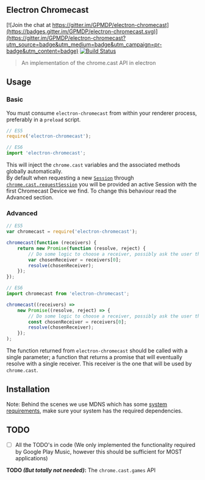 Electron Chromecast
------------------

[![Join the chat at https://gitter.im/GPMDP/electron-chromecast](https://badges.gitter.im/GPMDP/electron-chromecast.svg)](https://gitter.im/GPMDP/electron-chromecast?utm_source=badge&utm_medium=badge&utm_campaign=pr-badge&utm_content=badge)
[![Build Status](https://travis-ci.org/GPMDP/electron-chromecast.svg?branch=master)](https://travis-ci.org/GPMDP/electron-chromecast)

> An implementation of the chrome.cast API in electron

## Usage

### Basic

You must consume `electron-chromecast` from within your renderer process, preferably in a `preload` script.

```js
// ES5
require('electron-chromecast');

// ES6
import 'electron-chromecast';
```

This will inject the `chrome.cast` variables and the associated methods globally automatically.  
By default when requesting a new [`Session`](https://developers.google.com/cast/docs/reference/chrome/chrome.cast.Session) through [`chrome.cast.requestSession`](https://developers.google.com/cast/docs/reference/chrome/chrome.cast#.requestSession) you will be provided an active Session with the first Chromecast Device we find.  To change this behaviour read the Advanced section.


### Advanced

```js
// ES5
var chromecast = require('electron-chromecast');

chromecast(function (receivers) {
    return new Promise(function (resolve, reject) {
        // Do some logic to choose a receiver, possibly ask the user through a UI
        var chosenReceiver = receivers[0];
        resolve(chosenReceiver);
    });
});

// ES6
import chromecast from 'electron-chromecast';

chromecast((receivers) =>
    new Promise((resolve, reject) => {
        // Do some logic to choose a receiver, possibly ask the user through a UI
        const chosenReceiver = receivers[0];
        resolve(chosenReceiver);
    });
);
```

The function returned from `electron-chromecast` should be called with a single parameter; a function that returns a promise that will eventually resolve with a single receiver.  This receiver is the one that will be used by `chrome.cast`.

## Installation

Note: Behind the scenes we use MDNS which has some [system requirements](https://github.com/agnat/node_mdns#installation), make sure your system has the required dependencies.

## TODO
- [ ] All the TODO's in code (We only implemented the functionality required by Google Play Music, however this should be sufficient for MOST applications)

**TODO *(But totally not needed)*:** The `chrome.cast.games` API

